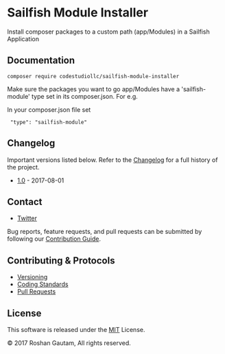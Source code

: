 # Sailfish Module Installer

Install composer packages to a custom path (app/Modules) in a Sailfish Application

## Documentation

``` composer require codestudiollc/sailfish-module-installer ```

Make sure the packages you want to go app/Modules have a 'sailfish-module' type set in its composer.json. For e.g.

In your composer.json file set

``  "type": "sailfish-module" ``

## Changelog

Important versions listed below. Refer to the [Changelog](CHANGELOG.md) for a full history of the project.

- [1.0](CHANGELOG.md) - 2017-08-01

## Contact

- [Twitter](https://twitter.com/@roshangautam)

Bug reports, feature requests, and pull requests can be submitted by following our [Contribution Guide](CONTRIBUTING.md).

## Contributing & Protocols

- [Versioning](CONTRIBUTING.md#versioning)
- [Coding Standards](CONTRIBUTING.md#coding-standards)
- [Pull Requests](CONTRIBUTING.md#pull-requests)

## License

This software is released under the [MIT](LICENSE) License.

© 2017 Roshan Gautam, All rights reserved.
